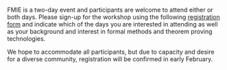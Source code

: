 FMIE is a two-day event and participants are welcome to attend either or both days. Please sign-up for the workshop using the following [registration form](https://forms.gle/zqD3JSojs4fJuaDT8) and indicate which of the days you are interested in attending as well as your background and interest in formal methods and theorem proving technologies.

We hope to accommodate all participants, but due to capacity and desire for a diverse community, 
registration will be confirmed in early February.

